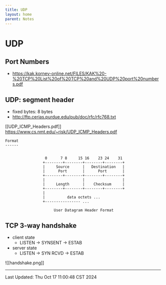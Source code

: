 ```yaml
---
title: UDP
layout: home
parent: Notes
---
```


# UDP

## Port Numbers

- https://kak.kornev-online.net/FILES/KAK%20-%20TCP%20List%20of%20TCP%20and%20UDP%20port%20numbers.pdf

## UDP: segment header

- fixed bytes: 8 bytes
- http://ftp.cerias.purdue.edu/pub/doc/rfc/rfc768.txt

[[UDP_ICMP_Headers.pdf]]
https://www.cs.nmt.edu/~risk/UDP_ICMP_Headers.pdf

```
Format
------

                                    
                  0      7 8     15 16    23 24    31  
                 +--------+--------+--------+--------+ 
                 |     Source      |   Destination   | 
                 |      Port       |      Port       | 
                 +--------+--------+--------+--------+ 
                 |                 |                 | 
                 |     Length      |    Checksum     | 
                 +--------+--------+--------+--------+ 
                 |                                     
                 |          data octets ...            
                 +---------------- ...                 

                      User Datagram Header Format
```

## TCP 3-way handshake

- client state
	- LISTEN -> SYNSENT -> ESTAB
- server state
	- LISTEN -> SYN RCVD -> ESTAB

![[handshake.png]]



---

Last Updated: Thu Oct 17 11:00:48 CST 2024
